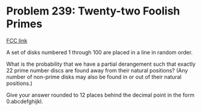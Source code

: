 # Problem 239: Twenty-two Foolish Primes

[FCC link](https://www.freecodecamp.org/learn/coding-interview-prep/project-euler/problem-239-twenty-two-foolish-primes)

A set of disks numbered 1 through 100 are placed in a line in random order.

What is the probability that we have a partial derangement such that exactly 22
prime number discs are found away from their natural positions? (Any number of
non-prime disks may also be found in or out of their natural positions.)

Give your answer rounded to 12 places behind the decimal point in the form
0.abcdefghijkl.
